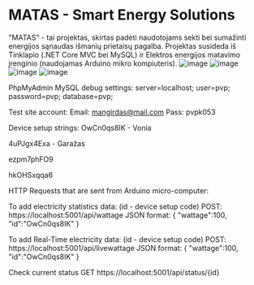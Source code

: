 # MATAS - Smart Energy Solutions
"MATAS" - tai projektas, skirtas padėti naudotojams sekti bei sumažinti energijos sąnaudas išmanių prietaisų pagalba.
Projektas susideda iš Tinklapio (.NET Core MVC bei MySQL) ir Elektros energijos matavimo įrenginio (naudojamas Arduino mikro kompiuteris).
![image](https://user-images.githubusercontent.com/79504320/168589484-cb60ab24-4c51-4616-951b-78df7ba50357.png)
![image](https://user-images.githubusercontent.com/79504320/168589564-ea63d160-300d-4a72-8b78-05daa16e50f7.png)
![image](https://user-images.githubusercontent.com/79504320/168589594-3436fbca-b62b-49e9-9613-c8678e127bc2.png)
![image](https://user-images.githubusercontent.com/79504320/168589716-b13f8819-ccc5-4579-9615-d027dd409dfe.png)


PhpMyAdmin MySQL debug settings: server=localhost; user=pvp; password=pvp; database=pvp;


Test site account:
Email: mangirdas@mail.com
Pass: pvpk053

Device setup strings:
OwCn0qs8IK - Vonia

4uPJgx4Exa - Garažas

ezpm7phFO9

hkOHSxqqa6

HTTP Requests that are sent from Arduino micro-computer:

To add electricity statistics data:
  (id - device setup code)
  POST: https://localhost:5001/api/wattage
  JSON format:
    {
      "wattage":100,
      "id":"OwCn0qs8IK"
    }

To add Real-Time electricity data:
(id - device setup code)
  POST: https://localhost:5001/api/livewattage
  JSON format:
    {
      "wattage":100,
      "id":"OwCn0qs8IK"
    }
    
Check current status
  GET https://localhost:5001/api/status/{id}
